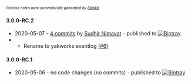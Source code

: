 <sup><sup>*Release notes were automatically generated by [Shipkit](http://shipkit.org/)*</sup></sup>

#### 3.0.0-RC.2
 - 2020-05-07 - [4 commits](https://github.com/yakworks/grails-event-log/compare/v3.0.0-RC.1...v3.0.0-RC.2) by [Sudhir Nimavat](https://github.com/snimavat) - published to [![Bintray](https://img.shields.io/badge/Bintray-3.0.0-RC.2-green.svg)](https://bintray.com/null/null/yakworks/3.0.0-RC.2)
 - - Rename to yakworks:eventlog [(#6)](https://github.com/yakworks/grails-eventlog/pull/6)

#### 3.0.0-RC.1
 - 2020-05-06 - no code changes (no commits) - published to [![Bintray](https://img.shields.io/badge/Bintray-3.0.0-RC.1-green.svg)](https://bintray.com/null/null/org.grails.plugins/3.0.0-RC.1)

